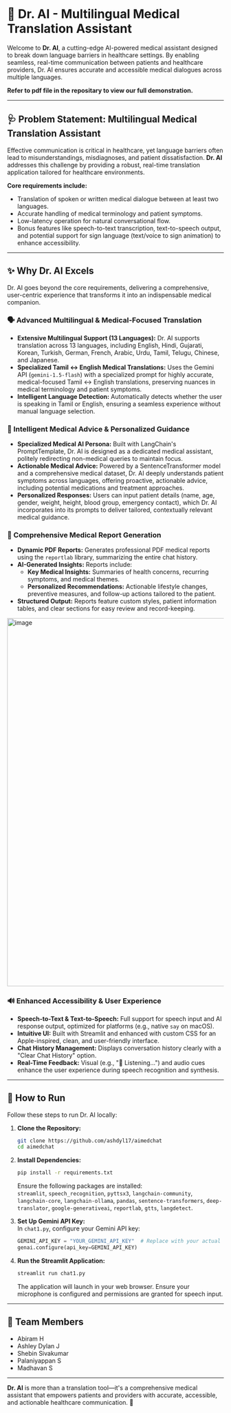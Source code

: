 # 🏥 Dr. AI - Multilingual Medical Translation Assistant

Welcome to **Dr. AI**, a cutting-edge AI-powered medical assistant designed to break down language barriers in healthcare settings. By enabling seamless, real-time communication between patients and healthcare providers, Dr. AI ensures accurate and accessible medical dialogues across multiple languages.

**Refer to pdf file in the repositary to view our full demonstration.**

---

## 🩺 Problem Statement: Multilingual Medical Translation Assistant

Effective communication is critical in healthcare, yet language barriers often lead to misunderstandings, misdiagnoses, and patient dissatisfaction. **Dr. AI** addresses this challenge by providing a robust, real-time translation application tailored for healthcare environments.  

**Core requirements include:**  
- Translation of spoken or written medical dialogue between at least two languages.  
- Accurate handling of medical terminology and patient symptoms.  
- Low-latency operation for natural conversational flow.  
- Bonus features like speech-to-text transcription, text-to-speech output, and potential support for sign language (text/voice to sign animation) to enhance accessibility.

---

## ✨ Why Dr. AI Excels

Dr. AI goes beyond the core requirements, delivering a comprehensive, user-centric experience that transforms it into an indispensable medical companion.

### 🗣️ Advanced Multilingual & Medical-Focused Translation

- **Extensive Multilingual Support (13 Languages):** Dr. AI supports translation across 13 languages, including English, Hindi, Gujarati, Korean, Turkish, German, French, Arabic, Urdu, Tamil, Telugu, Chinese, and Japanese.  
- **Specialized Tamil ↔ English Medical Translations:** Uses the Gemini API (`gemini-1.5-flash`) with a specialized prompt for highly accurate, medical-focused Tamil ↔ English translations, preserving nuances in medical terminology and patient symptoms.  
- **Intelligent Language Detection:** Automatically detects whether the user is speaking in Tamil or English, ensuring a seamless experience without manual language selection.

### 🧠 Intelligent Medical Advice & Personalized Guidance

- **Specialized Medical AI Persona:** Built with LangChain's PromptTemplate, Dr. AI is designed as a dedicated medical assistant, politely redirecting non-medical queries to maintain focus.  
- **Actionable Medical Advice:** Powered by a SentenceTransformer model and a comprehensive medical dataset, Dr. AI deeply understands patient symptoms across languages, offering proactive, actionable advice, including potential medications and treatment approaches.  
- **Personalized Responses:** Users can input patient details (name, age, gender, weight, height, blood group, emergency contact), which Dr. AI incorporates into its prompts to deliver tailored, contextually relevant medical guidance.

### 📄 Comprehensive Medical Report Generation

- **Dynamic PDF Reports:** Generates professional PDF medical reports using the `reportlab` library, summarizing the entire chat history.  
- **AI-Generated Insights:** Reports include:  
  - **Key Medical Insights:** Summaries of health concerns, recurring symptoms, and medical themes.  
  - **Personalized Recommendations:** Actionable lifestyle changes, preventive measures, and follow-up actions tailored to the patient.  
- **Structured Output:** Reports feature custom styles, patient information tables, and clear sections for easy review and record-keeping.

<img width="1254" height="855" alt="image" src="https://github.com/user-attachments/assets/78c010fd-cbb6-4ac9-a23d-4952c58a7067" />

### 🔊 Enhanced Accessibility & User Experience

- **Speech-to-Text & Text-to-Speech:** Full support for speech input and AI response output, optimized for platforms (e.g., native `say` on macOS).  
- **Intuitive UI:** Built with Streamlit and enhanced with custom CSS for an Apple-inspired, clean, and user-friendly interface.  
- **Chat History Management:** Displays conversation history clearly with a "Clear Chat History" option.  
- **Real-Time Feedback:** Visual (e.g., "🎤 Listening...") and audio cues enhance the user experience during speech recognition and synthesis.

---

## 🚀 How to Run

Follow these steps to run Dr. AI locally:

1. **Clone the Repository:**
   ```bash
   git clone https://github.com/ashdyl17/aimedchat
   cd aimedchat
   ```

2. **Install Dependencies:**
   ```bash
   pip install -r requirements.txt
   ```  
   Ensure the following packages are installed:  
   `streamlit`, `speech_recognition`, `pyttsx3`, `langchain-community`, `langchain-core`, `langchain-ollama`, `pandas`, `sentence-transformers`, `deep-translator`, `google-generativeai`, `reportlab`, `gtts`, `langdetect`.

3. **Set Up Gemini API Key:**  
   In `chat1.py`, configure your Gemini API key:  
   ```python
   GEMINI_API_KEY = "YOUR_GEMINI_API_KEY"  # Replace with your actual key
   genai.configure(api_key=GEMINI_API_KEY)
   ```

4. **Run the Streamlit Application:**
   ```bash
   streamlit run chat1.py
   ```  
   The application will launch in your web browser. Ensure your microphone is configured and permissions are granted for speech input.

---

## 👥 Team Members

- Abiram H  
- Ashley Dylan J  
- Shebin Sivakumar  
- Palaniyappan S  
- Madhavan S  

---

**Dr. AI** is more than a translation tool—it's a comprehensive medical assistant that empowers patients and providers with accurate, accessible, and actionable healthcare communication. 🌟
